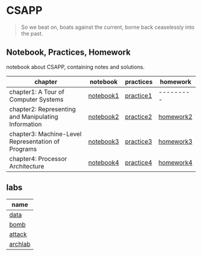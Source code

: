 # CSAPP

> So we beat on, boats against the current, borne back ceaselessly into the past.

## Notebook, Practices, Homework

notebook about CSAPP, containing notes and solutions.

|chapter|notebook|practices|homework|
|-|-|-|-|
|chapter1: A Tour of Computer Systems|[notebook1](./C1/note/README.md)|[practice1](./C1/practice/README.md)| --------- |
|chapter2: Representing and Manipulating Information|[notebook2](./C2/note/README.md)|[practice2](./C2/practice/README.md)|[homework2](./C2/homework/README.md)|
|chapter3: Machine-Level Representation of Programs|[notebook3](./C3/note/README.md)|[practice3](./C3/practice/README.md)|[homework3](./C3/homework/README.md)|
|chapter4: Processor Architecture|[notebook4](./C4/note/README.md)|[practice4](./C4/practice/README.md)|[homework4](./C4/homework/README.md)|

## labs

|name|
|-|
|[data](./labs/data/README.md)|
|[bomb](./labs/bomb/README.md)|
|[attack](./labs/attack/README.md)|
|[archlab](./labs/archlab/README.md)|
